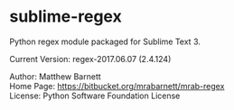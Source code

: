 # sublime-regex

Python regex module packaged for Sublime Text 3.

Current Version: regex-2017.06.07 (2.4.124)

Author: Matthew Barnett  
Home Page: https://bitbucket.org/mrabarnett/mrab-regex  
License: Python Software Foundation License  
